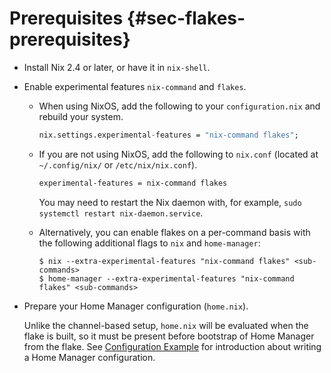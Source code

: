 # Prerequisites {#sec-flakes-prerequisites}

-   Install Nix 2.4 or later, or have it in `nix-shell`.

-   Enable experimental features `nix-command` and `flakes`.

    -   When using NixOS, add the following to your `configuration.nix`
        and rebuild your system.

        ``` nix
        nix.settings.experimental-features = "nix-command flakes";
        ```

    -   If you are not using NixOS, add the following to `nix.conf`
        (located at `~/.config/nix/` or `/etc/nix/nix.conf`).

        ``` bash
        experimental-features = nix-command flakes
        ```

        You may need to restart the Nix daemon with, for example,
        `sudo systemctl restart nix-daemon.service`.

    -   Alternatively, you can enable flakes on a per-command basis with
        the following additional flags to `nix` and `home-manager`:

        ``` shell
        $ nix --extra-experimental-features "nix-command flakes" <sub-commands>
        $ home-manager --extra-experimental-features "nix-command flakes" <sub-commands>
        ```

-   Prepare your Home Manager configuration (`home.nix`).

    Unlike the channel-based setup, `home.nix` will be evaluated when
    the flake is built, so it must be present before bootstrap of Home
    Manager from the flake. See [Configuration Example](#sec-usage-configuration) for
    introduction about writing a Home Manager configuration.
